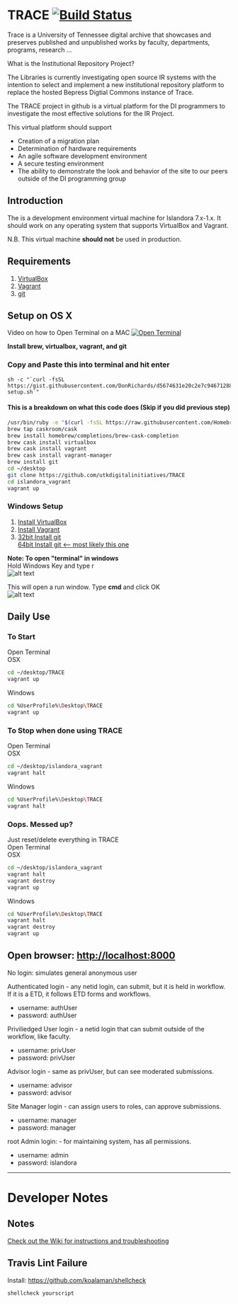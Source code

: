 # TRACE [![Build Status](https://travis-ci.org/utkdigitalinitiatives/TRACE.svg?branch=Sprint-%234)](https://travis-ci.org/utkdigitalinitiatives/TRACE)
<description>Trace is a University of Tennessee digital archive that showcases and preserves published and unpublished works by faculty, departments, programs, research ...</description>

What is the Institutional Repository Project?

The Libraries is currently investigating open source IR systems with the intention to select and implement a new institutional repository platform to replace the hosted Bepress Digtial Commons instance of Trace.

The TRACE project in github is a virtual platform for the DI programmers to investigate the most effective solutions for the IR Project.  

This virtual platform should support
 * Creation of a migration plan
 * Determination of hardware requirements
 * An agile software development environment
 * A secure testing environment
 * The ability to demonstrate the look and behavior of the site to our peers outside of the DI programming group

## Introduction

The is a development environment virtual machine for Islandora 7.x-1.x. It should work on any operating system that supports VirtualBox and Vagrant.

N.B. This virtual machine **should not** be used in production.


## Requirements

1. [VirtualBox](https://www.virtualbox.org/)
2. [Vagrant](http://www.vagrantup.com)
3. [git](https://git-scm.com/)

## Setup on OS X
Video on how to Open Terminal on a MAC
[![Open Terminal](http://img.youtube.com/vi/zw7Nd67_aFw/0.jpg)](https://youtu.be/zw7Nd67_aFw)

__Install brew, virtualbox, vagrant, and git__

### Copy and Paste this into terminal and hit enter
```
sh -c "`curl -fsSL https://gist.githubusercontent.com/DonRichards/d5674631e20c2e7c946712883e2caa81/raw/770436972b11a7a8a62698e5f8d5939c93511abb/remote-setup.sh`"
```

#### This is a breakdown on what this code does (Skip if you did previous step)

```bash
/usr/bin/ruby -e "$(curl -fsSL https://raw.githubusercontent.com/Homebrew/install/master/install)"
brew tap caskroom/cask
brew install homebrew/completions/brew-cask-completion
brew cask install virtualbox
brew cask install vagrant
brew cask install vagrant-manager
brew install git
cd ~/desktop
git clone https://github.com/utkdigitalinitiatives/TRACE
cd islandora_vagrant
vagrant up
```

### Windows Setup
1. [Install VirtualBox](http://download.virtualbox.org/virtualbox/5.1.6/VirtualBox-5.1.6-110634-Win.exe)
2. [Install Vagrant](https://releases.hashicorp.com/vagrant/1.8.5/vagrant_1.8.5.msi)
3. [32bit Install git](https://github.com/git-for-windows/git/releases/download/v2.10.0.windows.1/Git-2.10.0-32-bit.exe)<br/>
[64bit Install git <-- most likely this one](https://github.com/git-for-windows/git/releases/download/v2.10.0.windows.1/Git-2.10.0-64-bit.exe)

__Note: To open "terminal" in windows__<br/>
Hold Windows Key and type r<br/>
![alt text](http://support.kaspersky.com/images/11854_0713-263486.png)

This will open a run window. Type __cmd__ and click OK<br/>
![alt text](http://poweronapp.com/help/xp-run-cmd.png)


## Daily Use
### To Start<br/>
Open Terminal<br/>
OSX
```bash
cd ~/desktop/TRACE
vagrant up
```

Windows
```bash
cd %UserProfile%\Desktop\TRACE
vagrant up
```


### To Stop when done using TRACE<br/>
Open Terminal<br/>
OSX
```bash
cd ~/desktop/islandora_vagrant
vagrant halt
```

Windows
```bash
cd %UserProfile%\Desktop\TRACE
vagrant halt
```


### Oops. Messed up?
Just reset/delete everything in TRACE<br/>
Open Terminal<br/>
OSX
```bash
cd ~/desktop/islandora_vagrant
vagrant halt
vagrant destroy
vagrant up
```

Windows
```bash
cd %UserProfile%\Desktop\TRACE
vagrant halt
vagrant destroy
vagrant up
```


## Open browser: [http://localhost:8000](http://localhost:8000)

No login: simulates general anonymous user

Authenticated login - any netid login, can submit,
 but it is held in workflow. If it is a ETD, it follows ETD forms and workflows.

  - username: authUser
  - password: authUser

Priviliedged User login - a netid login that can submit outside of
 the workflow, like faculty.

  - username: privUser
  - password: privUser

Advisor login - same as privUser, but can see moderated submissions.
  - username: advisor
  - password: advisor

Site Manager login - can assign users to roles, can approve submissions.
  - username: manager
  - password: manager

root Admin login: - for maintaining system, has all permissions.
  - username: admin
  - password: islandora

---
# Developer Notes

## Notes
[Check out the Wiki for instructions and troubleshooting](https://github.com/utkdigitalinitiatives/TRACE/wiki)

## Travis Lint Failure
Install: https://github.com/koalaman/shellcheck

`shellcheck yourscript`
